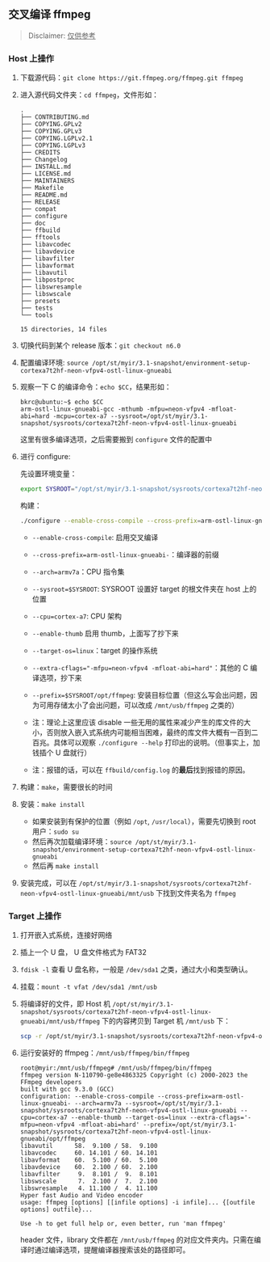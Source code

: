 ## 交叉编译 ffmpeg

> Disclaimer: <u>仅供参考</u>

### Host 上操作

1. 下载源代码：`git clone https://git.ffmpeg.org/ffmpeg.git ffmpeg`  

2. 进入源代码文件夹：`cd ffmpeg`，文件形如：

    ```
    .
    ├── CONTRIBUTING.md
    ├── COPYING.GPLv2
    ├── COPYING.GPLv3
    ├── COPYING.LGPLv2.1
    ├── COPYING.LGPLv3
    ├── CREDITS
    ├── Changelog
    ├── INSTALL.md
    ├── LICENSE.md
    ├── MAINTAINERS
    ├── Makefile
    ├── README.md
    ├── RELEASE
    ├── compat
    ├── configure
    ├── doc
    ├── ffbuild
    ├── fftools
    ├── libavcodec
    ├── libavdevice
    ├── libavfilter
    ├── libavformat
    ├── libavutil
    ├── libpostproc
    ├── libswresample
    ├── libswscale
    ├── presets
    ├── tests
    └── tools

    15 directories, 14 files
    ```

3. 切换代码到某个 release 版本：`git checkout n6.0`

4. 配置编译环境: `source /opt/st/myir/3.1-snapshot/environment-setup-cortexa7t2hf-neon-vfpv4-ostl-linux-gnueabi` 

5. 观察一下 C 的编译命令：`echo $CC`，结果形如：

    ```
    bkrc@ubuntu:~$ echo $CC
    arm-ostl-linux-gnueabi-gcc -mthumb -mfpu=neon-vfpv4 -mfloat-abi=hard -mcpu=cortex-a7 --sysroot=/opt/st/myir/3.1-snapshot/sysroots/cortexa7t2hf-neon-vfpv4-ostl-linux-gnueabi
    ```

    这里有很多编译选项，之后需要搬到 `configure` 文件的配置中

6. 进行 configure:
    
    先设置环境变量：
    
    ```bash
    export SYSROOT="/opt/st/myir/3.1-snapshot/sysroots/cortexa7t2hf-neon-vfpv4-ostl-linux-gnueabi" 
    ```
    
    构建：
    
    ```bash
    ./configure --enable-cross-compile --cross-prefix=arm-ostl-linux-gnueabi- --arch=armv7a --sysroot=$SYSROOT --cpu=cortex-a7 --enable-thumb --target-os=linux --extra-cflags="-mfpu=neon-vfpv4 -mfloat-abi=hard" --prefix=$SYSROOT/opt/ffmpeg
    ```
    * `--enable-cross-compile`: 启用交叉编译
    * `--cross-prefix=arm-ostl-linux-gnueabi-`：编译器的前缀
    * `--arch=armv7a`：CPU 指令集
    * `--sysroot=$SYSROOT`: SYSROOT 设置好 target 的根文件夹在 host 上的位置
    * `--cpu=cortex-a7`: CPU 架构
    * `--enable-thumb` 启用 thumb，上面写了抄下来
    * `--target-os=linux`：target 的操作系统
    * `--extra-cflags="-mfpu=neon-vfpv4 -mfloat-abi=hard"`：其他的 C 编译选项，抄下来
    * `--prefix=$SYSROOT/opt/ffmpeg`: 安装目标位置（但这么写会出问题，因为可用存储太小了会出问题，可以改成 `/mnt/usb/ffmpeg` 之类的）

    * 注：理论上这里应该 disable 一些无用的属性来减少产生的库文件的大小，否则放入嵌入式系统内可能相当困难，最终的库文件大概有一百到二百兆。具体可以观察 `./configure --help` 打印出的说明。（但事实上，加钱插个 U 盘就行）
    * 注：报错的话，可以在 `ffbuild/config.log` 的**最后**找到报错的原因。

7. 构建：`make`，需要很长的时间

8. 安装：`make install`
    * 如果安装到有保护的位置（例如 `/opt`, `/usr/local`），需要先切换到 root 用户：`sudo su`
    * 然后再次加载编译环境：`source /opt/st/myir/3.1-snapshot/environment-setup-cortexa7t2hf-neon-vfpv4-ostl-linux-gnueabi`
    * 然后再 `make install`

9. 安装完成，可以在 `/opt/st/myir/3.1-snapshot/sysroots/cortexa7t2hf-neon-vfpv4-ostl-linux-gnueabi/mnt/usb` 下找到文件夹名为 `ffmpeg`

### Target 上操作

1. 打开嵌入式系统，连接好网络

2. 插上一个 U 盘， U 盘文件格式为 FAT32

3. `fdisk -l` 查看 U 盘名称，一般是 `/dev/sda1` 之类，通过大小和类型确认。

4. 挂载：`mount -t vfat /dev/sda1 /mnt/usb`

5. 将编译好的文件，即 Host 机 `/opt/st/myir/3.1-snapshot/sysroots/cortexa7t2hf-neon-vfpv4-ostl-linux-gnueabi/mnt/usb/ffmpeg` 下的内容拷贝到 Target 机 `/mnt/usb` 下：
    ```bash
    scp -r /opt/st/myir/3.1-snapshot/sysroots/cortexa7t2hf-neon-vfpv4-ostl-linux-gnueabi/mnt/usb/ffmpeg root@xxx.xxx.xxx.xxx:/mnt/usb/ffmpeg
    ```

6. 运行安装好的 ffmpeg：`/mnt/usb/ffmpeg/bin/ffmpeg`

    ```
    root@myir:/mnt/usb/ffmpeg# /mnt/usb/ffmpeg/bin/ffmpeg
    ffmpeg version N-110790-ge8e4863325 Copyright (c) 2000-2023 the FFmpeg developers
    built with gcc 9.3.0 (GCC)
    configuration: --enable-cross-compile --cross-prefix=arm-ostl-linux-gnueabi- --arch=armv7a --sysroot=/opt/st/myir/3.1-snapshot/sysroots/cortexa7t2hf-neon-vfpv4-ostl-linux-gnueabi --cpu=cortex-a7 --enable-thumb --target-os=linux --extra-cflags='-mfpu=neon-vfpv4 -mfloat-abi=hard' --prefix=/opt/st/myir/3.1-snapshot/sysroots/cortexa7t2hf-neon-vfpv4-ostl-linux-gnueabi/opt/ffmpeg
    libavutil      58.  9.100 / 58.  9.100
    libavcodec     60. 14.101 / 60. 14.101
    libavformat    60.  5.100 / 60.  5.100
    libavdevice    60.  2.100 / 60.  2.100
    libavfilter     9.  8.101 /  9.  8.101
    libswscale      7.  2.100 /  7.  2.100
    libswresample   4. 11.100 /  4. 11.100
    Hyper fast Audio and Video encoder
    usage: ffmpeg [options] [[infile options] -i infile]... {[outfile options] outfile}...

    Use -h to get full help or, even better, run 'man ffmpeg'
    ```

    header 文件，library 文件都在 `/mnt/usb/ffmpeg` 的对应文件夹内。只需在编译时通过编译选项，提醒编译器搜索该处的路径即可。